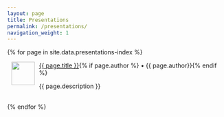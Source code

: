 ```yaml
---
layout: page
title: Presentations
permalink: /presentations/
navigation_weight: 1
---
```


{% for page in site.data.presentations-index %}
  <div class="boxed_page">
    <div class = "index_item_left">
      <a href="{{ page.url }}"><img src="{{ page.image }}" style="margin: 0px 10px" width="54" height="54" align="left"/></a>
    </div>
    <div clas = "index_item_right">
      <blogheader><a href="{{ page.url | prepend: site.baseurl }}">{{ page.title }}</a></blogheader><time>{% if page.author %}&nbsp;•&nbsp;{{ page.author}}{% endif %}</time>
      <p style="text-align:left;">{{ page.description }}</p>
      <br>
    </div>
  </div>
{% endfor %}
